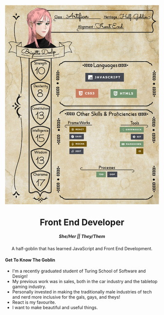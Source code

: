 <br />
<p align="center">
    <img src="devsheet.png" alt="brigettesnameplat" width="1200">
</p>
<div align="center">
<h1>Front End Developer</h1>
<h5>She/Her || They/Them</h5>
<p>A half-goblin that has learned JavaScript and Front End Development.</p>
</div>

#### Get To Know The Goblin
* I'm a recently graduated student of Turing School of Software and Design!
* My previous work was in sales, both in the car industry and the tabletop gaming industry.
* Personally invested in making the traditionally male industries of tech and nerd more inclusive for the gals, gays, and theys!
* React is my favourite.
* I want to make beautiful and useful things.
